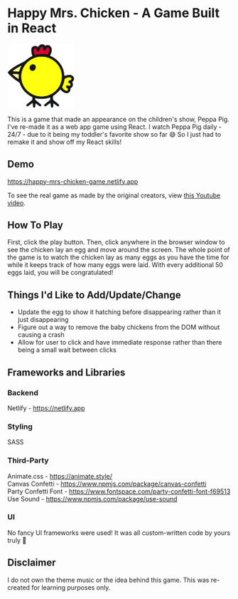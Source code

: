 # Happy Mrs. Chicken - A Game Built in React

<img src='./src/assets/images/chicken-mouth-closed.png' alt='Happy Mrs. Chicken' width='150px' height='auto' />

This is a game that made an appearance on the children's show, Peppa Pig. I've
re-made it as a web app game using React. I watch Peppa Pig daily - 24/7 - due
to it being my toddler's favorite show so far 😅 So I just had to remake it and
show off my React skills!

## Demo

<a href='https://happy-mrs-chicken-game.netlify.app' target='_blank'>https://happy-mrs-chicken-game.netlify.app</a>

To see the real game as made by the original creators, view 
<a href='https://youtu.be/18vbpsOil_U?t=43' target='_blank'>this Youtube video</a>.

## How To Play

First, click the play button. Then, click anywhere in the browser window to see the chicken lay an egg 
and move around the screen. The whole point of the game is to watch the chicken lay as many eggs as you
have the time for while it keeps track of how many eggs were laid. With every additional 50 eggs laid,
you will be congratulated!

## Things I'd Like to Add/Update/Change
- Update the egg to show it hatching before disappearing rather than it just disappearing
- Figure out a way to remove the baby chickens from the DOM without causing a crash
- Allow for user to click and have immediate response rather than there being a small wait between clicks

## Frameworks and Libraries

### Backend

Netlify - https://netlify.app

### Styling

SASS

### Third-Party

Animate.css - https://animate.style/<br/>
Canvas Confetti - https://www.npmjs.com/package/canvas-confetti<br/>
Party Confetti Font - https://www.fontspace.com/party-confetti-font-f69513<br/>
Use Sound - https://www.npmjs.com/package/use-sound

### UI

No fancy UI frameworks were used! It was all custom-written code by yours truly 💙

## Disclaimer

I do not own the theme music or the idea behind this game. This was re-created for learning
purposes only.
